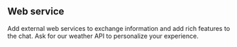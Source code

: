 ## Web service
Add external web services to exchange information and add rich features to the chat. Ask for our weather API to personalize your experience.
